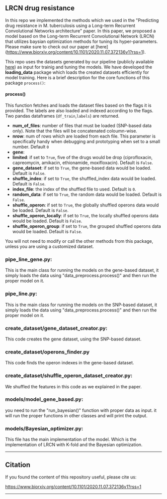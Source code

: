 ## LRCN drug resistance

In this repo we implemented the methods which we used in the "Predicting drug resistance in M. tuberculosis using a Long-term Recurrent Convolutional Networks architecture" paper. In this paper, we proposed a model based on the Long-term Recurrent Convolutional Network (LRCN) that utilizes baysian optimization methods for tuning its hyper-parameters. Please make sure to check out our paper at [here] (https://www.biorxiv.org/content/10.1101/2020.11.07.372136v1?rss=1).

This repo uses the datasets generated by our pipeline (publicly available [here](https://github.com/AmirHoseinSafari/M.tuberculosis-dataset-for-drug-resistant)) as input for trainig and tuning the models. We have developed the **loading_data** package which loads the created datasets efficiently for model training. Here is a brief description for the core functions of this package `process()`:

#### process()

This function fetches and loads the dataset files based on the flags it is provided. The labels are also loaded and indexed according to the flags. Two pandas dataframes (`df_train`,`labels`) are returned.

- **num_of_files**: number of files that must be loaded (SNP-based data only). Note that the files will be concatenated coloumn-wise.
- **nrow**: num of rows which are loaded from each file. This parameter is specifically handy when debugging and prototyping when set to a small number. Default `0`
- **gene**:
- **limited**: if set to `True`, five of the drugs would be drop (ciprofloxacin, capreomycin, amikacin, ethionamide, moxifloxacin). Default is `False`. 
- **gene_dataset**: if set to `True`, the gene-based data would be loaded. Default is `False`. 
- **shuffle_index**: if set to `True`, the shuffled_index data would be loaded. Default is `False`. 
- **index_file**: the index of the shuffled file to used. Default is `0`.
- **random_data**: if set to `True`, the random data would be loaded. Default is `False`. 
- **shuffle_operon**: if set to `True`, the globally shuffled operons data would be loaded. Default is `False`. 
- **shuffle_operon_locally**: if set to `True`, the locally shuffled operons data would be loaded. Default is `False`. 
- **shuffle_operon_group**: if set to `True`, the grouped shuffled operons data would be loaded. Default is `False`. 

You will not need to modify or call the other methods from this package, unless you are using a customized dataset.



### pipe_line_gene.py:

This is the main class for running the models on the gene-based dataset, it simply loads the data using "data_preprocess.process()" and then run the proper model on it.

### pipe_line.py:

This is the main class for running the models on the SNP-based dataset, it simply loads the data using "data_preprocess.process()" and then run the proper model on it.

### create_dataset/gene_dataset_creator.py:

This code creates the gene dataset, using the SNP-based dataset. 

### create_dataset/operons_finder.py

This code finds the operon indexes in the gene-based dataset.

### create_dataset/shuffle_operon_dataset_creator.py:

We shuffled the features in this code as we explained in the paper.



### models/model_gene_based.py:

you need to run the "run_bayesian()" function with proper data as input. it will run the proper functions in other classes and will print the output.

### models/Bayesian_optimizer.py:
This file has the main implementation of the model. Which is the implementation of LRCN with K-fold and the Bayesian optimization.


---

## Citation
If you found the content of this repository useful, please cite us:

https://www.biorxiv.org/content/10.1101/2020.11.07.372136v1?rss=1

---
